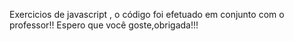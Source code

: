 Exercicios de javascript , o código foi efetuado em conjunto com o professor!!
Espero que você goste,obrigada!!!
